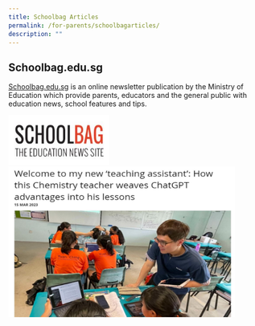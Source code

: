 ```yaml
---
title: Schoolbag Articles
permalink: /for-parents/schoolbagarticles/
description: ""
---
```

## Schoolbag.edu.sg

[Schoolbag.edu.sg](https://www.schoolbag.edu.sg/) is an online newsletter publication by the Ministry of Education which provide parents, educators and the general public with education news, school features and tips.<br>

<img style="width:200px;height:100px;" src="/images/schoolbaglogo.JPG">
<img style="width:450px;height:300px;" src="/images/sb_apr2023.JPG">